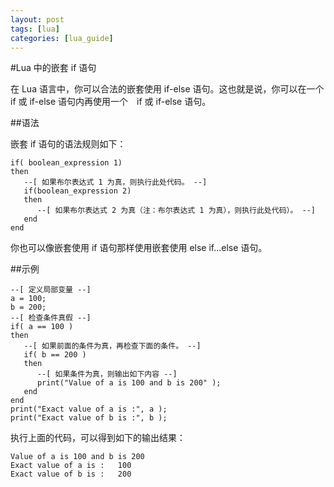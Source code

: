 ```yaml
---
layout: post
tags: [lua]
categories: [lua_guide]
---
```

#Lua 中的嵌套 if 语句  

在 Lua 语言中，你可以合法的嵌套使用 if-else 语句。这也就是说，你可以在一个 if 或 if-else 语句内再使用一个　if 或 if-else 语句。  

##语法  

嵌套 if 语句的语法规则如下：  

```
if( boolean_expression 1)
then
   --[ 如果布尔表达式 1 为真，则执行此处代码。 --]
   if(boolean_expression 2)
   then
      --[ 如果布尔表达式 2 为真（注：布尔表达式 1 为真），则执行此处代码）。 --]
   end
end
```  

你也可以像嵌套使用 if 语句那样使用嵌套使用 else if...else 语句。  

##示例  

```
--[ 定义局部变量 --]
a = 100;
b = 200;
--[ 检查条件真假 --]
if( a == 100 )
then
   --[ 如果前面的条件为真，再检查下面的条件。 --]
   if( b == 200 )
   then
      --[ 如果条件为真，则输出如下内容 --]
      print("Value of a is 100 and b is 200" );
   end
end
print("Exact value of a is :", a );
print("Exact value of b is :", b );
```  

执行上面的代码，可以得到如下的输出结果：  

```
Value of a is 100 and b is 200
Exact value of a is :	100
Exact value of b is :	200
```